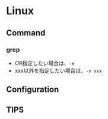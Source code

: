 # Linux

## Command

### grep

* OR指定したい場合は、`-e`
* xxx以外を指定したい場合は、`-v xxx`

## Configuration

## TIPS

